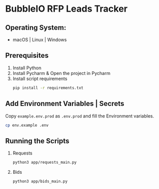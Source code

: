 # BubbleIO RFP Leads Tracker

## Operating System:

- macOS | Linux | Windows

## Prerequisites
1. Install Python
2. Install Pycharm & Open the project in Pycharm
3. Install script requirements
   ```bash 
   pip install -r requirements.txt
    ```


## Add Environment Variables | Secrets

Copy `example.env.prod` as `.env.prod` and fill the Environment variables.

```bash
cp env.example .env
```

## Running the Scripts

1. Requests
    ```bash
   python3 app/requests_main.py
   ```
2. Bids
     ```bash
   python3 app/bids_main.py
   ```
